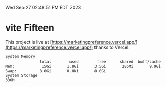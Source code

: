 Wed Sep 27 02:48:51 PM EDT 2023

# vite Fifteen


This project is live at [https://marketingpreference.vercel.app/](https://marketingpreference.vercel.app/) thanks to Vercel.

```bash
System Memory
               total        used        free      shared  buff/cache   available
Mem:            15Gi       1.8Gi       3.5Gi       285Mi       9.9Gi        12Gi
Swap:          8.0Gi       0.0Ki       8.0Gi
System Storage
336M	.
